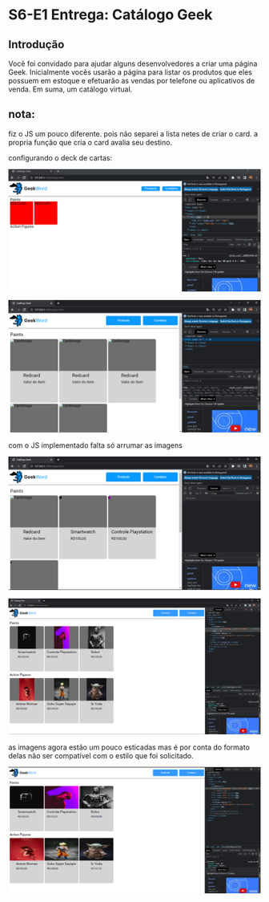 # S6-E1 Entrega: Catálogo Geek

## Introdução

Você foi convidado para ajudar alguns desenvolvedores a criar uma página Geek.
Inicialmente vocês usarão a página para listar os produtos que eles possuem em 
estoque e efetuarão as vendas por telefone ou aplicativos de venda.
Em suma, um catálogo virtual.

## nota:

fiz o JS um pouco diferente. pois não separei a lista netes de criar o card. a propria função que cria o card avalia seu destino.

configurando o deck de cartas:

![Untitled](readmeImg/Untitled.png)

![Untitled](readmeImg/Untitled%201.png)

com o JS implementado falta só arrumar as imagens

![Untitled](readmeImg/Untitled%202.png)

![Untitled](readmeImg/Untitled%203.png)

as imagens agora estão um pouco esticadas mas é por conta do formato delas não ser compatível com o estilo que foi solicitado.

![Untitled](readmeImg/Untitled%204.png)